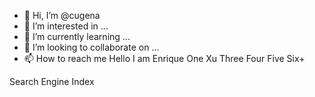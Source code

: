 - 👋 Hi, I’m @cugena
- 👀 I’m interested in ...
- 🌱 I’m currently learning ...
- 💞️ I’m looking to collaborate on ...
- 📫 How to reach me Hello I am Enrique One Xu Three Four Five Six+

Search Engine Index

<!---
cugena/cugena is a ✨ special ✨ repository because its `README.md` (this file) appears on your GitHub profile.
You can click the Preview link to take a look at your changes.
--->
